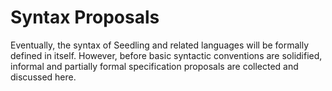# Syntax Proposals

Eventually, the syntax of Seedling and related languages will be 
formally defined in itself. However, before basic syntactic conventions 
are solidified, informal and partially formal specification proposals 
are collected and discussed here.

